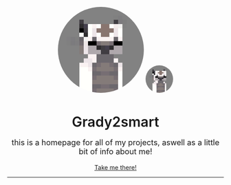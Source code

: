 <p align="center">
	<a href="url"><img src="img/appa.png" height="auto" width="200" style="border-radius:50%"></a>
	<img src="img/appa.png" alt="Grady2smart" width="64" style="border-radius:50%">
	<br>
	<h3 align="center" style="font-size: 32px; font-weight: 600; margin-bottom: 0px;">Grady2smart</h3>
	<p align="center" style="font-size: 18px;">this is a homepage for all of my projects, aswell as a little bit of info about me!</p>
	<p align="center">
	<a href="https://techdech.github.io/">Take me there!</a>
	</p>
	<hr>
</p>
